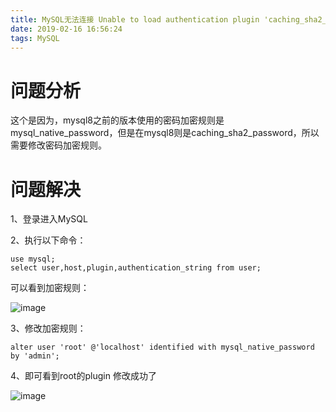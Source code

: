 ```yaml
---
title: MySQL无法连接 Unable to load authentication plugin 'caching_sha2_password'
date: 2019-02-16 16:56:24
tags: MySQL
---
```

# 问题分析
这个是因为，mysql8之前的版本使用的密码加密规则是mysql_native_password，但是在mysql8则是caching_sha2_password，所以需要修改密码加密规则。

# 问题解决
1、登录进入MySQL

2、执行以下命令：


```
use mysql;   
select user,host,plugin,authentication_string from user;
```
可以看到加密规则：

![image](https://img-blog.csdn.net/20180820163255821?watermark/2/text/aHR0cHM6Ly9ibG9nLmNzZG4ubmV0L20wXzM3NjE5MTgz/font/5a6L5L2T/fontsize/400/fill/I0JBQkFCMA==/dissolve/70)

3、修改加密规则：

```
alter user 'root' @'localhost' identified with mysql_native_password by 'admin';
```
4、即可看到root的plugin 修改成功了

![image](https://img-blog.csdn.net/20180820163542192?watermark/2/text/aHR0cHM6Ly9ibG9nLmNzZG4ubmV0L20wXzM3NjE5MTgz/font/5a6L5L2T/fontsize/400/fill/I0JBQkFCMA==/dissolve/70)
